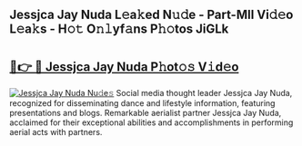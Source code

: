 ## Jessjca Jay Nuda L𝚎a𝚔ed N𝚞𝚍e - Part-MlI Vi𝚍𝚎o L𝚎a𝚔s - H𝚘𝚝 O𝚗𝚕yf𝚊ns P𝚑𝚘tos JiGLk

# <h2><a href="http://kfcvbq1.oniu.top/?m=Jessjca+Jay+Nuda">🔗👉 🔴 Jessjca Jay Nuda P𝚑ot𝚘𝚜 V𝚒d𝚎o</a></h2>

[![Jessjca Jay Nuda Nu𝚍e𝚜](https://i.imgur.com/0qMVB7G.gif)](http://kfcvbq1.oniu.top/?m=Jessjca+Jay+Nuda)
Social media thought leader Jessjca Jay Nuda, recognized for disseminating dance and lifestyle information, featuring presentations and blogs. Remarkable aerialist partner Jessjca Jay Nuda, acclaimed for their exceptional abilities and accomplishments in performing aerial acts with partners.  
